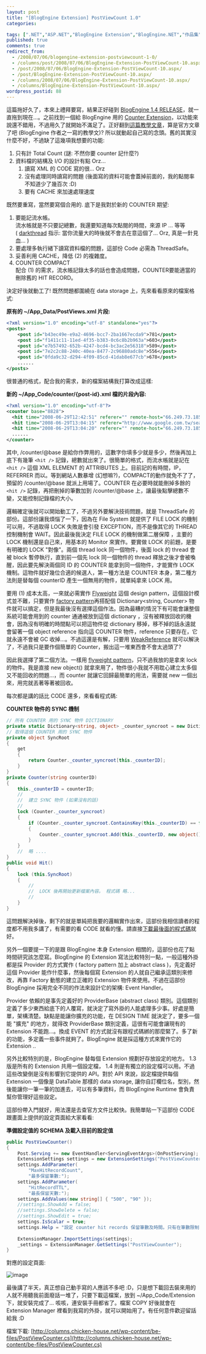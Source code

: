 ```yaml
---
layout: post
title: "[BlogEngine Extension] PostViewCount 1.0"
categories:

tags: [".NET","ASP.NET","BlogEngine Extension","BlogEngine.NET","作品集","技術隨筆"]
published: true
comments: true
redirect_from:
  - /2008/07/06/blogengine-extension-postviewcount-1-0/
  - /columns/post/2008/07/06/BlogEngine-Extension-PostViewCount-10.aspx/
  - /post/2008/07/06/BlogEngine-Extension-PostViewCount-10.aspx/
  - /post/BlogEngine-Extension-PostViewCount-10.aspx/
  - /columns/2008/07/06/BlogEngine-Extension-PostViewCount-10.aspx/
  - /columns/BlogEngine-Extension-PostViewCount-10.aspx/
wordpress_postid: 88
---
```


這篇拖好久了，本來上禮拜要寫，結果正好碰到 [BlogEngine 1.4 RELEASE](http://www.codeplex.com/blogengine/Release/ProjectReleases.aspx?ReleaseId=9451)，就一直拖到現在...。之前找到一個給 BlogEngine 用的 [Counter Extension](http://mosesofegypt.net/?tag=/blogengine.net+extensions)，以功能來說還不錯用，不過用久了就開始不滿足了。正好翻到[這篇教學文章](http://rtur.net/blog/post/2008/07/04/Writing-extensions-for-BlogEngine-14-(part-1).aspx)，算是官方文章了吧 (BlogEngine 作者之一寫的教學文)? 所以就動起自己寫的念頭。舊的其實沒什麼不好，不過缺了這幾項我想要的功能:

1. 只有計 Total Count (謎: 不然你要 counter 記什麼?)
2. 資料檔的結構及 I/O 的設計有點 Orz...
   1. 讀寫 XML 的 CODE 寫的很... Orz
   2. 沒有處理同時讀寫的問題 (後面寫的資料可能會蓋掉前面的，我的點閱率不知道少了幾百次 :D)
   3. 要有 CACHE 來加速處理速度

既然要重寫，當然要寫個合用的. 底下是我對於新的 COUNTER 期望:

1. 要能記流水帳。  
   流水帳就是不只要記總數，我還要知道每次點閱的時間，來源 IP ... 等等  
   ( [darkthread](http://blog.darkthread.net/) 指示: 當你流量大的時後就不會去在意這個了... Orz, 真是一針見血... )
2. 要處理多執行緒下讀寫資料檔的問題，這部份 Code 必需為 ThreadSafe。
3. 妥善利用 CACHE，降低 (2) 的複雜度。
4. COUNTER COMPACT  
   配合 (1) 的需求，流水帳記錄太多的話也會造成問題，COUNTER要能適當的刪除舊的 HIT RECORD。

決定好後就動工了! 既然問題都圍繞在 data storage 上，先來看看原來的檔案格式:

**原有的 ~/App_Data/PostViews.xml 片段:**

```xml
<?xml version="1.0" encoding="utf-8" standalone="yes"?>
<posts>
    <post id="b43ec49e-e9a2-4696-bcc7-2ba1667ecda9">781</post>
    <post id="f1411c11-11ed-4f35-b383-0c6c8b2b963a">603</post>
    <post id="e7b57492-652b-4247-bcd4-bc3ac2e56318">589</post>
    <post id="7e2c2c88-240c-40ea-8477-2c96880adc8e">556</post>
    <post id="0fda9c32-d294-4f09-85cd-41dab8e677cb">678</post>
    ......
</posts>
```

很普通的格式，配合我的需求，新的檔案結構我打算改成這樣:

**新的 ~/App_Code/counter/{post-id}.xml 檔的片段內容:**

```xml
<?xml version="1.0" encoding="utf-8"?>
<counter base="8828">
  <hit time="2008-06-29T12:42:51" referer="" remote-host="66.249.73.185" user-agent="Mozilla/5.0 (compatible; Googlebot/2.1; +http://www.google.com/bot.html)" />
  <hit time="2008-06-29T13:04:15" referer="http://www.google.com.tw/search?complete=1&amp;hl=zh-TW&amp;cr=countryTW&amp;rlz=1B3GGGL_zh-TWTW237TW238&amp;q=%E9%A6%99%E6%B8%AFg9&amp;start=30&amp;sa=N" remote-host="124.10.1.162" user-agent="Mozilla/5.0 (Windows; U; Windows NT 5.1; zh-TW; rv:1.9) Gecko/2008052906 Firefox/3.0" />
  <hit time="2008-06-29T13:04:20" referer="" remote-host="66.249.73.185" user-agent="Mediapartners-Google" />
  ......
</counter>
```

其中, /counter/@base 是給你作弊用的，這數字你填多少就是多少，然後再加上底下有幾筆 `<hit />` 記錄，總數就出來了。很簡單的格式，而流水帳就是記在 `<hit />` 這個 XML ELEMENT 的 ATTRIBUTES 上。目前記的有時間，IP，REFERRER 而以。等到網站人數暴增 (幻想嘛?)，COMPACT的動作就免不了了，預留的 /counter/@base 就派上用場了。COUNTER 在必要時就能刪掉多餘的 `<hit />` 記錄，再把刪掉的筆數加到 /counter/@base 上，讓最後點擊總數不變，又能控制記錄檔的大小。

邏輯確定後就可以開始動工了，不過另外要解決技術問題，就是 ThreadSafe 的部份。這部份讓我煩惱了一下，因為在 File System 就提供了 FILE LOCK 的機制可以用，不過取得 LOCK 失敗是會引發 EXCEPTION，而不是像其它的 THREAD 控制機制會 WAIT。因此最後我決定 FILE LOCK 的機制做第二層保障 ，主要的 LOCK 機制還是自己來，用基本的 Monitor 來實作。要實做 LOCK 的前題，是要有明確的 LOCK "對像"。兩個 thread lock 同一個物件，後面 lock 的 thread 會被 block 暫停執行，直到前一個先 lock 同一個物件的 thread 釋放之後才會被喚醒，因此要先解決兩個同 ID 的 COUNTER 能拿到同一個物件，才能實作 LOCK 機制。這物件就好幾位合適的候選人，第一種方法是 COUNTER 本身，第二種方法則是替每個 counterID 產生一個無用的物件，就單純拿來 LOCK 用。

要用 (1) 成本太高，一來就必需實作 [Flyweight](http://en.wikipedia.org/wiki/Flyweight_pattern) 這個 design pattern，這個設計模式並不難，只要實作 [factory pattern](http://en.wikipedia.org/wiki/Factory_method_pattern)再搭配個 Dictionary<string, Counter> 物件就可以搞定，但是我最後沒有選擇這個作法。因為最糟的情況下有可能會讓整個系統可能會用到的 counter 通通被放到這個 dictionary ，沒有被釋放回收的機會，因為沒有明確的時間點可以把這物件從 dictionary 移掉，移不掉的話永遠就會留著一個 object reference 指向這 COUNTER 物件，reference 只要存在，它就永遠不會被 GC 收掉...。不過這還是有解，只要用 [WeakReference](http://en.wikipedia.org/wiki/Weak_reference) 就可以解決了，不過我只是要作個簡單的 Counter，搬出這一堆東西會不會太過頭了?

因此我選擇了第二個方法。一樣用 [flyweight pattern](http://en.wikipedia.org/wiki/Flyweight_pattern)，只不過我放的是拿來 lock 的物件。我是直接 new object() 就拿來用了，物件很小我就不用耽心建立太多個又不能回收的問題...，而 counter 就讓它回歸最簡單的用法，需要就 new 一個出來，用完就丟著等著被回收。

每次都是講的話比 CODE 還多，來看看程式碼:

**COUNTER 物件的 SYNC 機制**

```csharp
// 所有 COUNTER 用的 SYNC 物件 DICTIONARY
private static Dictionary<string, object> _counter_syncroot = new Dictionary<string, object>();
// 取得這個 COUNTER 用的 SYNC 物件
private object SyncRoot
{
    get
    {
        return Counter._counter_syncroot[this._counterID];
    }
}
private Counter(string counterID)
{
    this._counterID = counterID;
    //
    //  建立 SYNC 物件 (如果沒有的話)
    //
    lock (Counter._counter_syncroot)
    {
        if (Counter._counter_syncroot.ContainsKey(this._counterID) == false)
        {
            Counter._counter_syncroot.Add(this._counterID, new object());
        }
    }
    //  略 ....
}
public void Hit()
{
    lock (this.SyncRoot)
    {
        //
        //  LOCK 後再開始更新檔案內容。 程式碼 略...
        //
    }
}
```

這問題解決掉後，剩下的就是單純把我要的邏輯實作出來，這部份我相信讀者的程度都不用我多講了，有需要的看 CODE 就看的懂。請直接[下載最後面的程式碼](/wp-content/be-files/PostViewCounter.cs)就好。

另外一個要提一下的是跟 BlogEngine 本身 Extension 相關的，這部份也花了點時間研究該怎麼寫。BlogEngine 的 Extension 寫法比較特別一點，一般這種外掛都是採 Provider 的方式實作 ( factory pattern 加上 abstract class )，先定義好這個 Provider 能作什麼事，然後每個寫 Extension 的人就自己繼承這類別來修改，再靠 Factory 動態的建立正確的 Extension 物件來使用。不過在這部份 BlogEngine 採用完全不同的作法來設計它的架構: Event Handler。

Provider 依賴的是事先定義好的 ProviderBase (abstract class) 類別。這個類別定義了多少東西給底下的人覆寫，就決定了寫外掛的人能處理多少事。好處是簡單，架構清楚。缺點是能讓你擴充的功能，在 DESIGN TIME 就決定了，要多一個能 "擴充" 的地方，就得改 ProviderBase 類別定義，這很有可能會讓現有的 Extension 不能跑...。換成 EVENT 的方式就沒有跟程式碼綁的那麼緊了。多了新的功能，多定義一些事件就夠了。BlogEngine 就是採這種方式來實作它的 Extension ..

另外比較特別的是，BlogEngine 替每個 Extension 規劃好存放設定的地方。 1.3 版是所有的 Extension 共用一個設定檔， 1.4 則是有獨立的設定檔可以用。不過這些改變倒是沒有影響到它提供的 API。對於 API 來說，設定檔提供每個 Extension 一個像是 DataTable 那樣的 data storage, 讓你自訂欄位名，型別，然後能讓你一筆一筆的加進去，可以有多筆資料，而 BlogEngine Runtime 會負責幫你管理好這些設定。

這部份帶入門就好，用法還是去查官方文件比較快。我簡單貼一下這部份 CODE 跟畫面上提供的設定頁面給大家看看:

**準備設定值的 SCHEMA 及載入目前的設定值**

```csharp
public PostViewCounter()
{
    Post.Serving += new EventHandler<ServingEventArgs>(OnPostServing);
    ExtensionSettings settings = new ExtensionSettings("PostViewCounter");
    settings.AddParameter(
        "MaxHitRecordCount", 
        "最多保留筆數:");
    settings.AddParameter(
        "HitRecordTTL", 
        "最長保留天數:");
    settings.AddValues(new string[] { "500", "90" });
    //settings.ShowAdd = false;
    //settings.ShowDelete = false;
    //settings.ShowEdit = true;
    settings.IsScalar = true;
    settings.Help = "設定 counter hit records 保留筆數及時間。只有在筆數限制內且沒有超過保留期限的記錄才會被留下來。";
    
    ExtensionManager.ImportSettings(settings);
    _settings = ExtensionManager.GetSettings("PostViewCounter");
}
```

對應的設定頁面:

![image](/wp-content/be-files/WindowsLiveWriter/BlogEngineExtensionCounter_1285/image_3.png)

最後講了半天，真正想自己動手寫的人應該不多吧 :D，只是想下載回去裝來用的人就不用聽我前面廢話一堆了，只要下載這檔案，放到 ~/App_Code/Extension 下，就安裝完成了... 咳咳，連安裝手冊都省了。檔案 COPY 好後就會在 Extension Manager 裡看到我寫的外掛，就可以開始用了。有任何意件歡迎留話給我 :D

檔案下載: [http://columns.chicken-house.net/wp-content/be-files/PostViewCounter.cs](http://columns.chicken-house.net/wp-content/be-files/PostViewCounter.cs)
